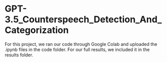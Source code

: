 # GPT-3.5_Counterspeech_Detection_And_Categorization

For this project, we ran our code through Google Colab and uploaded the .ipynb files in the code folder. For our full results, we included it in the results folder. 
